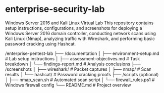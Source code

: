 # enterprise-security-lab
Windows Server 2016 and Kali Linux Virtual Lab This repository contains setup instructions, configurations, and screenshots for deploying a Windows Server 2016 domain controller, conducting network scans using Kali Linux (Nmap), analyzing traffic with Wireshark, and performing basic password cracking using Hashcat. 

/enterprise-pentest-lab
├── /documentation
│   ├── environment-setup.md      # Lab setup instructions
│   ├── assessment-objectives.md  # Task breakdown
│   └── findings-report.md       # Analysis conclusions
├── /screenshots
│   ├── wireshark/               # Packet captures
│   ├── nmap/                    # Scan results
│   └── hashcat/                 # Password cracking proofs
├── /scripts (optional)
│   ├── nmap_scan.sh             # Automated scan script
│   └── firewall_rules.ps1       # Windows firewall config
└── README.md                    # Project overview
